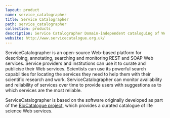 ```yaml
---
layout: product
name: service_catalographer
title: Service Catalographer
path: service_catalographer
collection: products
description: Service Catalographer Domain-independent cataloguing of Web services
website: http://www.servicecatalogue.org.uk/
---
```


ServiceCatalographer is an open-source Web-based platform for describing, annotating, searching and monitoring REST and SOAP Web services. Service providers and institutions can use it to curate and publicise their Web services. Scientists can use its powerful search capabilities for locating the services they need to help them with their scientific research and work. ServiceCatalographer can monitor availability and reliability of services over time to provide users with suggestions as to which services are the most reliable.

ServiceCatalographer is based on the software originally developed as part of the [BioCatalogue project](/projects/biocatalogue), which provides a curated catalogue of life science Web services.